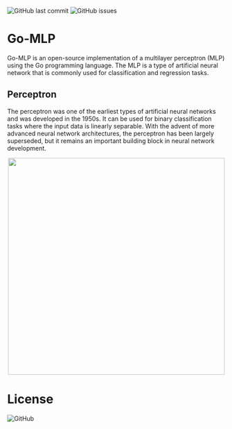 ![GitHub last commit](https://img.shields.io/github/last-commit/jlopezestrada/Go-MLP)
![GitHub issues](https://img.shields.io/github/issues/jlopezestrada/Go-MLP)

# Go-MLP
Go-MLP is an open-source implementation of a multilayer perceptron (MLP) using the Go programming language. The MLP is a type of artificial neural network that is commonly used for classification and regression tasks.

## Perceptron
The perceptron was one of the earliest types of artificial neural networks and was developed in the 1950s. It can be used for binary classification tasks where the input data is linearly separable. With the advent of more advanced neural network architectures, the perceptron has been largely superseded, but it remains an important building block in neural network development.

<p align="center"><img src="https://upload.wikimedia.org/wikipedia/commons/8/8c/Perceptron_moj.png" width="500px"></p>

# License
![GitHub](https://img.shields.io/github/license/jlopezestrada/Go-MLP)
